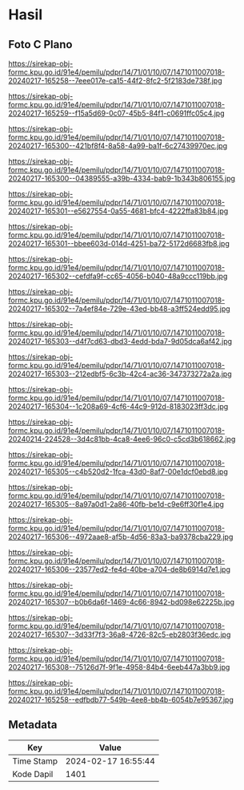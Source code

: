 # Hasil

## Foto C Plano

https://sirekap-obj-formc.kpu.go.id/91e4/pemilu/pdpr/14/71/01/10/07/1471011007018-20240217-165258--7eee017e-ca15-44f2-8fc2-5f2183de738f.jpg

https://sirekap-obj-formc.kpu.go.id/91e4/pemilu/pdpr/14/71/01/10/07/1471011007018-20240217-165259--f15a5d69-0c07-45b5-84f1-c0691ffc05c4.jpg

https://sirekap-obj-formc.kpu.go.id/91e4/pemilu/pdpr/14/71/01/10/07/1471011007018-20240217-165300--421bf8f4-8a58-4a99-ba1f-6c27439970ec.jpg

https://sirekap-obj-formc.kpu.go.id/91e4/pemilu/pdpr/14/71/01/10/07/1471011007018-20240217-165300--04389555-a39b-4334-bab9-1b343b806155.jpg

https://sirekap-obj-formc.kpu.go.id/91e4/pemilu/pdpr/14/71/01/10/07/1471011007018-20240217-165301--e5627554-0a55-4681-bfc4-4222ffa83b84.jpg

https://sirekap-obj-formc.kpu.go.id/91e4/pemilu/pdpr/14/71/01/10/07/1471011007018-20240217-165301--bbee603d-014d-4251-ba72-5172d6683fb8.jpg

https://sirekap-obj-formc.kpu.go.id/91e4/pemilu/pdpr/14/71/01/10/07/1471011007018-20240217-165302--cefdfa9f-cc65-4056-b040-48a9ccc119bb.jpg

https://sirekap-obj-formc.kpu.go.id/91e4/pemilu/pdpr/14/71/01/10/07/1471011007018-20240217-165302--7a4ef84e-729e-43ed-bb48-a3ff524edd95.jpg

https://sirekap-obj-formc.kpu.go.id/91e4/pemilu/pdpr/14/71/01/10/07/1471011007018-20240217-165303--d4f7cd63-dbd3-4edd-bda7-9d05dca6af42.jpg

https://sirekap-obj-formc.kpu.go.id/91e4/pemilu/pdpr/14/71/01/10/07/1471011007018-20240217-165303--212edbf5-6c3b-42c4-ac36-347373272a2a.jpg

https://sirekap-obj-formc.kpu.go.id/91e4/pemilu/pdpr/14/71/01/10/07/1471011007018-20240217-165304--1c208a69-4cf6-44c9-912d-8183023ff3dc.jpg

https://sirekap-obj-formc.kpu.go.id/91e4/pemilu/pdpr/14/71/01/10/07/1471011007018-20240214-224528--3d4c81bb-4ca8-4ee6-96c0-c5cd3b618662.jpg

https://sirekap-obj-formc.kpu.go.id/91e4/pemilu/pdpr/14/71/01/10/07/1471011007018-20240217-165305--c4b520d2-1fca-43d0-8af7-00e1dcf0ebd8.jpg

https://sirekap-obj-formc.kpu.go.id/91e4/pemilu/pdpr/14/71/01/10/07/1471011007018-20240217-165305--8a97a0d1-2a86-40fb-be1d-c9e6ff30f1e4.jpg

https://sirekap-obj-formc.kpu.go.id/91e4/pemilu/pdpr/14/71/01/10/07/1471011007018-20240217-165306--4972aae8-af5b-4d56-83a3-ba9378cba229.jpg

https://sirekap-obj-formc.kpu.go.id/91e4/pemilu/pdpr/14/71/01/10/07/1471011007018-20240217-165306--23577ed2-fe4d-40be-a704-de8b6914d7e1.jpg

https://sirekap-obj-formc.kpu.go.id/91e4/pemilu/pdpr/14/71/01/10/07/1471011007018-20240217-165307--b0b6da6f-1469-4c66-8942-bd098e62225b.jpg

https://sirekap-obj-formc.kpu.go.id/91e4/pemilu/pdpr/14/71/01/10/07/1471011007018-20240217-165307--3d33f7f3-36a8-4726-82c5-eb2803f36edc.jpg

https://sirekap-obj-formc.kpu.go.id/91e4/pemilu/pdpr/14/71/01/10/07/1471011007018-20240217-165308--75126d7f-9f1e-4958-84b4-6eeb447a3bb9.jpg

https://sirekap-obj-formc.kpu.go.id/91e4/pemilu/pdpr/14/71/01/10/07/1471011007018-20240217-165258--edfbdb77-549b-4ee8-bb4b-6054b7e95367.jpg


## Metadata

| Key        | Value               |
| ---------- | ------------------- |
| Time Stamp | 2024-02-17 16:55:44 |
| Kode Dapil | 1401                |



